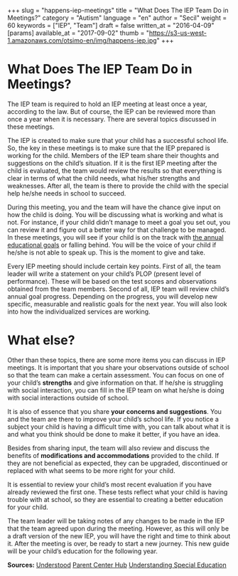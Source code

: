 +++
slug = "happens-iep-meetings"
title = "What Does The IEP Team Do in Meetings?"
category = "Autism"
language = "en"
author = "Secil"
weight = 60
keywords = ["IEP", "Team"]
draft = false
written_at = "2016-04-09"
[params]
available_at = "2017-09-02"
thumb = "https://s3-us-west-1.amazonaws.com/otsimo-en/img/happens-iep.jpg"
+++


# What Does The IEP Team Do in Meetings?

The IEP team is required to hold an IEP meeting at least once a year, according to the law. But of course, the IEP can be reviewed more than once a year when it is necessary. There are several topics discussed in these meetings.

The IEP is created to make sure that your child has a successful school life. So, the key in these meetings is to make sure that the IEP prepared is working for the child. Members of the IEP team share their thoughts and suggestions on the child’s situation. If it is the first IEP meeting after the child is evaluated, the team would review the results so that everything is clear in terms of what the child needs, what his/her strengths and weaknesses. After all, the team is there to provide the child with the special help he/she needs in school to succeed.

During this meeting, you and the team will have the chance give input on how the child is doing. You will be discussing what is working and what is not. For instance, if your child didn’t manage to meet a goal you set out, you can review it and figure out a better way for that challenge to be managed. In these meetings, you will see if your child is on the track with [the annual educational goals](/en/set-annual-educational-goals-ieps/) or falling behind. You will be the voice of your child if he/she is not able to speak up. This is the moment to give and take.


Every IEP meeting should include certain key points. First of all, the team leader will write a statement on your child’s PLOP (present level of performance). These will be based on the test scores and observations obtained from the team members. Second of all, IEP team will review child’s annual goal progress. Depending on the progress, you will develop new specific, measurable and realistic goals for the next year. You will also look into how the individualized services are working.


# What else?

Other than these topics, there are some more items you can discuss in IEP meetings. It is important that you share your observations outside of school so that the team can make a certain assessment. You can focus on one of your child’s **strengths** and give information on that. If he/she is struggling with social interaction, you can fill in the IEP team on what he/she is doing with social interactions outside of school.

It is also of essence that you share **your concerns and suggestions**. You and the team are there to improve your child’s school life. If you notice a subject your child is having a difficult time with, you can talk about what it is and what you think should be done to make it better, if you have an idea.

Besides from sharing input, the team will also review and discuss the benefits of **modifications and accommodations** provided to the child. If they are not beneficial as expected, they can be upgraded, discontinued or replaced with what seems to be more right for your child.

It is essential to review your child’s most recent evaluation if you have already reviewed the first one. These tests reflect what your child is having trouble with at school, so they are essential to creating a better education for your child.

The team leader will be taking notes of any changes to be made in the IEP that the team agreed upon during the meeting. However, as this will only be a draft version of the new IEP, you will have the right and time to think about it. After the meeting is over, be ready to start a new journey. This new guide will be your child’s education for the following year.

**Sources:** [Understood](https://www.understood.org/en/school-learning/special-services/ieps/the-iep-meeting-an-overview) [Parent Center Hub](http://www.parentcenterhub.org/repository/meetings/#happens) [Understanding Special Education](http://www.understandingspecialeducation.com/IEP-meeting.html)
